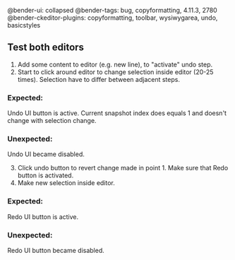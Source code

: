 @bender-ui: collapsed
@bender-tags: bug, copyformatting, 4.11.3, 2780
@bender-ckeditor-plugins: copyformatting, toolbar, wysiwygarea, undo, basicstyles

## Test both editors
1. Add some content to editor (e.g. new line), to "activate" undo step.
2. Start to click around editor to change selection inside editor (20-25 times). Selection have to differ between adjacent steps.

### Expected:
Undo UI button is active. Current snapshot index does equals 1 and doesn't change with selection change.
### Unexpected:
Undo UI became disabled.

3. Click undo button to revert change made in point 1. Make sure that Redo button is activated.
4. Make new selection inside editor.

### Expected:
Redo UI button is active.
### Unexpected:
Redo UI button became disabled.
